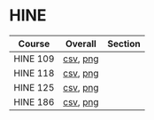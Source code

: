 # HINE

| Course | Overall | Section |
| ------ | ------- | ------- |
| HINE 109 | [csv](https://github.com/UCSD-Historical-Enrollment-Data/2025Winter/blob/main/overall/HINE%20109.csv), [png](https://raw.githubusercontent.com/UCSD-Historical-Enrollment-Data/2025Winter/main/plot_overall/HINE%20109.png) |  |
| HINE 118 | [csv](https://github.com/UCSD-Historical-Enrollment-Data/2025Winter/blob/main/overall/HINE%20118.csv), [png](https://raw.githubusercontent.com/UCSD-Historical-Enrollment-Data/2025Winter/main/plot_overall/HINE%20118.png) |  |
| HINE 125 | [csv](https://github.com/UCSD-Historical-Enrollment-Data/2025Winter/blob/main/overall/HINE%20125.csv), [png](https://raw.githubusercontent.com/UCSD-Historical-Enrollment-Data/2025Winter/main/plot_overall/HINE%20125.png) |  |
| HINE 186 | [csv](https://github.com/UCSD-Historical-Enrollment-Data/2025Winter/blob/main/overall/HINE%20186.csv), [png](https://raw.githubusercontent.com/UCSD-Historical-Enrollment-Data/2025Winter/main/plot_overall/HINE%20186.png) |  |
